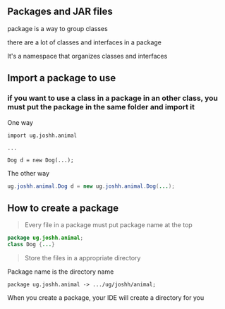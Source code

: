## Packages and JAR files

package is a way to group classes

there are a lot of classes and interfaces in a package

 It's a  namespace that organizes classes and interfaces

## Import a package to use
### if you want to use a class in a package in an other class, you must put the package in the same folder and import it

One way
```
import ug.joshh.animal

...

Dog d = new Dog(...);
```

The other way 

```java
ug.joshh.animal.Dog d = new ug.joshh.animal.Dog(...);
```

## How to create a package

> Every file in a package must put package name at the top

```java
package ug.joshh.animal;
class Dog {...}
```

> Store the files in a appropriate directory

Package name is the directory name

```
package ug.joshh.animal -> .../ug/joshh/animal;
```

When you create a package, your IDE will create a directory for you 
